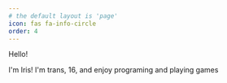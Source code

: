 ```yaml
---
# the default layout is 'page'
icon: fas fa-info-circle
order: 4
---
```


Hello!

I'm Iris! I'm trans, 16, and enjoy programing and playing games